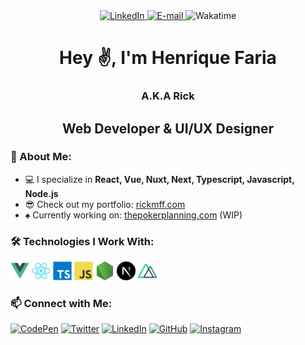 <div align="center">
  <a href="https://www.linkedin.com/in/rickmff">
    <img alt="LinkedIn" src="https://img.shields.io/badge/-%20rickmff%20-blue"/>
  </a>
  <a href="mailto:m.rickmff@gmail.com">
    <img alt="E-mail" src="https://img.shields.io/badge/-%20How%20to%20reach%20me%20-red"/>
  </a>
  <img alt="Wakatime" src="https://wakapi.dev/api/badge/rickmff/interval:today?label=today"/>
</div>

<h1 align="center">Hey ✌, I'm Henrique Faria</h1>
<h3 align="center">A.K.A Rick</h3>
<h2 align="center">Web Developer & UI/UX Designer</h2>

### 🚀 About Me:
- 💻 I specialize in **React, Vue, Nuxt, Next, Typescript, Javascript, Node.js**
- 😎 Check out my portfolio: [rickmff.com](https://rickmff.com)
- ♠️ Currently working on: [thepokerplanning.com](https://thepokerplanning.com) (WIP)
  
### 🛠️ Technologies I Work With:
<p align="left">
  <img src="https://raw.githubusercontent.com/devicons/devicon/master/icons/vuejs/vuejs-original.svg" alt="Vue.js" width="30" height="30"/>
  <img src="https://raw.githubusercontent.com/devicons/devicon/master/icons/react/react-original.svg" alt="React" width="30" height="30"/>
  <img src="https://raw.githubusercontent.com/devicons/devicon/master/icons/typescript/typescript-original.svg" alt="TypeScript" width="30" height="30"/>
  <img src="https://raw.githubusercontent.com/devicons/devicon/master/icons/javascript/javascript-original.svg" alt="JavaScript" width="30" height="30"/>
  <img src="https://raw.githubusercontent.com/devicons/devicon/master/icons/nodejs/nodejs-original.svg" alt="Node.js" width="30" height="30"/>
  <img src="https://raw.githubusercontent.com/devicons/devicon/master/icons/nextjs/nextjs-original.svg" alt="Next.js" width="30" height="30"/>
  <img src="https://raw.githubusercontent.com/devicons/devicon/master/icons/nuxtjs/nuxtjs-original.svg" alt="Nuxt.js" width="30" height="30"/>
</p>

### 📫 Connect with Me:
<p align="left">
  <a href="https://codepen.io/rickmff" target="_blank"><img src="https://cdn.jsdelivr.net/npm/simple-icons@3.0.1/icons/codepen.svg" alt="CodePen" height="20" width="20" /></a>
  <a href="https://twitter.com/rickmff" target="_blank"><img src="https://cdn.jsdelivr.net/npm/simple-icons@3.0.1/icons/twitter.svg" alt="Twitter" height="20" width="20" /></a>
  <a href="https://linkedin.com/in/rickmff" target="_blank"><img src="https://cdn.jsdelivr.net/npm/simple-icons@3.0.1/icons/linkedin.svg" alt="LinkedIn" height="20" width="20" /></a>
  <a href="https://github.com/rickmff" target="_blank"><img src="https://cdn.jsdelivr.net/npm/simple-icons@3.0.1/icons/github.svg" alt="GitHub" height="20" width="20" /></a>
  <a href="https://instagram.com/rickmff" target="_blank"><img src="https://cdn.jsdelivr.net/npm/simple-icons@3.0.1/icons/instagram.svg" alt="Instagram" height="20" width="20" /></a>
</p>
